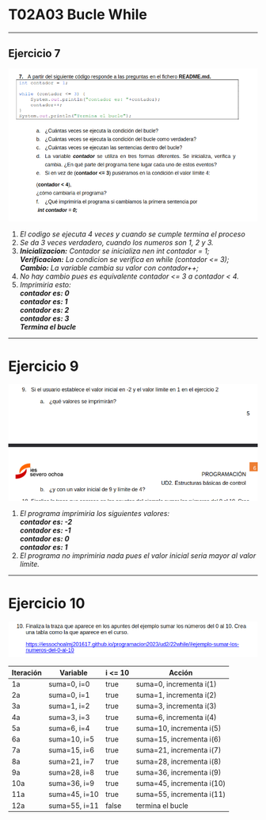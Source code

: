 # **T02A03 Bucle While**

--- 
## Ejercicio 7
![7.png](../IMAGENES/7.png)

1. *El codigo se ejecuta 4 veces y cuando se cumple termina el proceso*
2. *Se da 3 veces verdadero, cuando los numeros son 1, 2 y 3.*
3. ***Inicializacion:*** *Contador se inicializa nen int contador = 1;*  
***Verificacion:*** *La condicion se verifica en while (contador <= 3);*  
***Cambio:*** *La variable cambia su valor con contador++;*
4. *No hay cambio pues es equivalente contador <= 3 a contador < 4.*
5. *Imprimiria esto:*  
   ***contador es: 0  
   contador es: 1  
   contador es: 2  
   contador es: 3  
   Termina el bucle***

---

# Ejercicio 9
![9.png](../IMAGENES/9.png)

1. *El programa imprimiria los siguientes valores:*  
***contador es: -2  
   contador es: -1  
   contador es: 0  
   contador es: 1***
2. *El programa no imprimiria nada pues el valor inicial seria mayor
   al valor limite.*

---

# Ejercicio 10
![10.png](../IMAGENES/10.png)

| Iteración | Variable            | i <= 10 | Acción                         |
|-----------|---------------------|---------|--------------------------------|
| 1a        | suma=0, i=0         | true    | suma=0, incrementa i(1)        |
| 2a        | suma=0, i=1         | true    | suma=1, incrementa i(2)        |
| 3a        | suma=1, i=2         | true    | suma=3, incrementa i(3)        |
| 4a        | suma=3, i=3         | true    | suma=6, incrementa i(4)        |
| 5a        | suma=6, i=4         | true    | suma=10, incrementa i(5)       |
| 6a        | suma=10, i=5        | true    | suma=15, incrementa i(6)       |
| 7a        | suma=15, i=6        | true    | suma=21, incrementa i(7)       |
| 8a        | suma=21, i=7        | true    | suma=28, incrementa i(8)       |
| 9a        | suma=28, i=8        | true    | suma=36, incrementa i(9)       |
| 10a       | suma=36, i=9        | true    | suma=45, incrementa i(10)      |
| 11a       | suma=45, i=10       | true    | suma=55, incrementa i(11)      |
| 12a       | suma=55, i=11       | false   | termina el bucle               |
